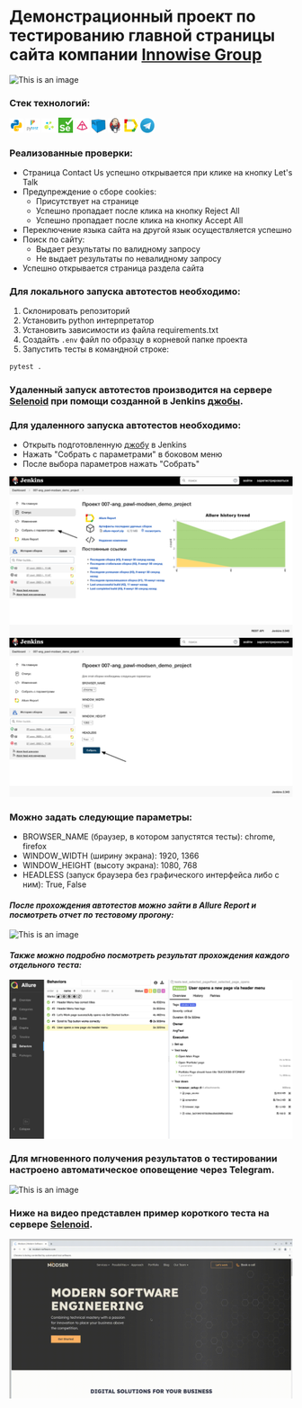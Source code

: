 # Демонстрационный проект по тестированию главной страницы сайта компании <a target="_blank" href="https://innowise-group.com/">Innowise Group</a>

![This is an image](design/images/homepage.png)

### Стек технологий:
<code><img width="5%" title="Python" src="design/icons/python.png"></code>
<code><img width="5%" title="Pytest" src="design/icons/pytest.png"></code>
<code><img width="5%" title="Selene" src="design/icons/selene.png"></code>
<code><img width="5%" title="Selenium" src="design/icons/selenium.png"></code>
<code><img width="5%" title="Pydantic" src="design/icons/pydantic.png"></code>
<code><img width="5%" title="Selenoid" src="design/icons/selenoid.png"></code>
<code><img width="5%" title="Jenkins" src="design/icons/jenkins.png"></code>
<code><img width="5%" title="Allure-report" src="design/icons/allure_report.png"></code>
<code><img width="5%" title="Telegram" src="design/icons/tg.png"></code>

### Реализованные проверки:
- Страница Contact Us успешно открывается при клике на кнопку Let's Talk
- Предупреждение о сборе cookies:
  - Присутствует на странице
  - Успешно пропадает после клика на кнопку Reject All
  - Успешно пропадает после клика на кнопку Accept All
- Переключение языка сайта на другой язык осуществляется успешно
- Поиск по сайту:
  - Выдает результаты по валидному запросу
  - Не выдает результаты по невалидному запросу
- Успешно открывается страница раздела сайта 

### Для локального запуска автотестов необходимо:

1. Склонировать репозиторий
2. Установить python интерпретатор
2. Установить зависимости из файла requirements.txt
4. Создайть `.env` файл по образцу в корневой папке проекта
5. Запустить тесты в командной строке:

```bash
pytest .
```

### Удаленный запуск автотестов производится на сервере <a target="_blank" href="https://selenoid.autotests.cloud/#/">Selenoid</a> при помощи созданной в Jenkins <a target="_blank" href="https://jenkins.autotests.cloud/job/007-ang_pawl-innowise_demo_project/">джобы</a>.

### Для удаленного запуска автотестов необходимо:
- Открыть подготовленную <a target="_blank" href="https://jenkins.autotests.cloud/job/007-ang_pawl-innowise_demo_project/">джобу</a> в Jenkins
- Нажать "Собрать с параметрами" в боковом меню
- После выбора параметров нажать "Собрать"

![This is an image](design/images/job-launch1.png)
![This is an image](design/images/job-launch2.png)

### Можно задать следующие параметры:
- BROWSER_NAME (браузер, в котором запустятся тесты): chrome, firefox
- WINDOW_WIDTH (ширину экрана): 1920, 1366
- WINDOW_HEIGHT (высоту экрана): 1080, 768
- HEADLESS (запуск браузера без графического интерфейса либо с ним): True, False

#### *После прохождения автотестов можно зайти в Allure Report и посмотреть отчет по тестовому прогону:*

![This is an image](design/images/allure-report.png)

#### *Также можно подробно посмотреть результат прохождения каждого отдельного теста:*

![This is an image](design/images/allure-results.png)

### Для мгновенного получения результатов о тестировании настроено автоматическое оповещение через Telegram.
![This is an image](design/images/telegram.png)

### Ниже на видео представлен пример короткого теста на сервере <a target="_blank" href="https://selenoid.autotests.cloud/#/">Selenoid</a>.
![Watch the video](design/video/test.gif)

